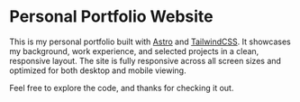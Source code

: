# Personal Portfolio Website

This is my personal portfolio built with [Astro](https://astro.build/) and [TailwindCSS](https://tailwindcss.com/). It showcases my background, work experience, and selected projects in a clean, responsive layout. The site is fully responsive across all screen sizes and optimized for both desktop and mobile viewing.

Feel free to explore the code, and thanks for checking it out.